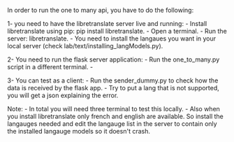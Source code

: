 In order to run the one to many api, you have to do the following:

1- you need to have the libretranslate server live and running:
    - Install libretranslate using pip: pip install libretranslate.
    - Open a terminal.
    - Run the server: libretranslate.
    - You need to install the langaues you want in your local server (check lab/text/installing_langModels.py).

2- You need to run the flask server application:
    - Run the one_to_many.py script in a different terminal.
    - 

3- You can test as a client:
    - Run the sender_dummy.py to check how the data is received by the flask app.
    - Try to put a lang that is not supported, you will get a json explaining the error.


Note: 
    - In total you will need three terminal to test this locally.
    - Also when you install libretranslate only french and english are available. 
    So install the langauges needed and edit the langauge list in the server to contain only the installed langauge models so it doesn't crash.